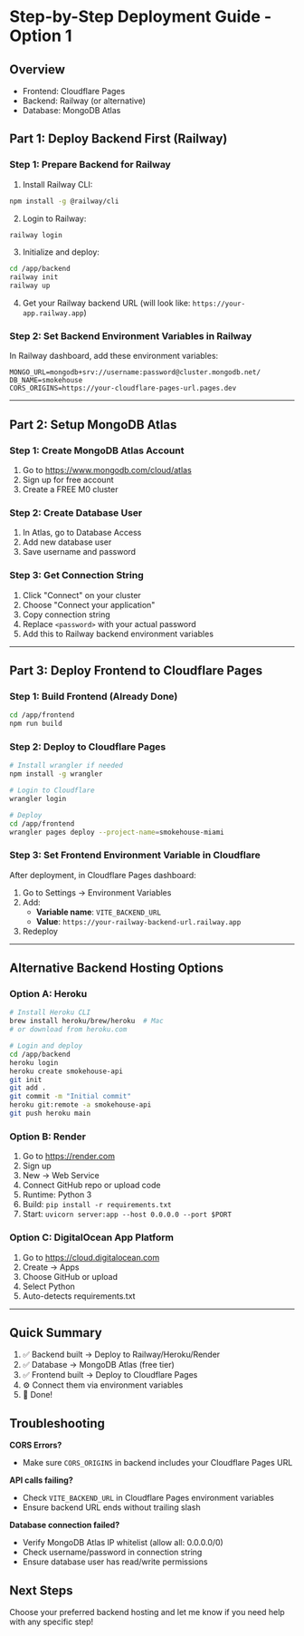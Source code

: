 # Step-by-Step Deployment Guide - Option 1

## Overview
- Frontend: Cloudflare Pages
- Backend: Railway (or alternative)
- Database: MongoDB Atlas

## Part 1: Deploy Backend First (Railway)

### Step 1: Prepare Backend for Railway

1. Install Railway CLI:
```bash
npm install -g @railway/cli
```

2. Login to Railway:
```bash
railway login
```

3. Initialize and deploy:
```bash
cd /app/backend
railway init
railway up
```

4. Get your Railway backend URL (will look like: `https://your-app.railway.app`)

### Step 2: Set Backend Environment Variables in Railway

In Railway dashboard, add these environment variables:
```
MONGO_URL=mongodb+srv://username:password@cluster.mongodb.net/
DB_NAME=smokehouse
CORS_ORIGINS=https://your-cloudflare-pages-url.pages.dev
```

---

## Part 2: Setup MongoDB Atlas

### Step 1: Create MongoDB Atlas Account
1. Go to https://www.mongodb.com/cloud/atlas
2. Sign up for free account
3. Create a FREE M0 cluster

### Step 2: Create Database User
1. In Atlas, go to Database Access
2. Add new database user
3. Save username and password

### Step 3: Get Connection String
1. Click "Connect" on your cluster
2. Choose "Connect your application"
3. Copy connection string
4. Replace `<password>` with your actual password
5. Add this to Railway backend environment variables

---

## Part 3: Deploy Frontend to Cloudflare Pages

### Step 1: Build Frontend (Already Done)
```bash
cd /app/frontend
npm run build
```

### Step 2: Deploy to Cloudflare Pages
```bash
# Install wrangler if needed
npm install -g wrangler

# Login to Cloudflare
wrangler login

# Deploy
cd /app/frontend
wrangler pages deploy --project-name=smokehouse-miami
```

### Step 3: Set Frontend Environment Variable in Cloudflare

After deployment, in Cloudflare Pages dashboard:
1. Go to Settings → Environment Variables
2. Add:
   - **Variable name**: `VITE_BACKEND_URL`
   - **Value**: `https://your-railway-backend-url.railway.app`
3. Redeploy

---

## Alternative Backend Hosting Options

### Option A: Heroku
```bash
# Install Heroku CLI
brew install heroku/brew/heroku  # Mac
# or download from heroku.com

# Login and deploy
cd /app/backend
heroku login
heroku create smokehouse-api
git init
git add .
git commit -m "Initial commit"
heroku git:remote -a smokehouse-api
git push heroku main
```

### Option B: Render
1. Go to https://render.com
2. Sign up
3. New → Web Service
4. Connect GitHub repo or upload code
5. Runtime: Python 3
6. Build: `pip install -r requirements.txt`
7. Start: `uvicorn server:app --host 0.0.0.0 --port $PORT`

### Option C: DigitalOcean App Platform
1. Go to https://cloud.digitalocean.com
2. Create → Apps
3. Choose GitHub or upload
4. Select Python
5. Auto-detects requirements.txt

---

## Quick Summary

1. ✅ Backend built → Deploy to Railway/Heroku/Render
2. ✅ Database → MongoDB Atlas (free tier)
3. ✅ Frontend built → Deploy to Cloudflare Pages
4. ⚙️ Connect them via environment variables
5. 🎉 Done!

## Troubleshooting

**CORS Errors?**
- Make sure `CORS_ORIGINS` in backend includes your Cloudflare Pages URL

**API calls failing?**
- Check `VITE_BACKEND_URL` in Cloudflare Pages environment variables
- Ensure backend URL ends without trailing slash

**Database connection failed?**
- Verify MongoDB Atlas IP whitelist (allow all: 0.0.0.0/0)
- Check username/password in connection string
- Ensure database user has read/write permissions

## Next Steps

Choose your preferred backend hosting and let me know if you need help with any specific step!
